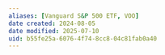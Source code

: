 ```yaml
---
aliases: [Vanguard S&P 500 ETF, VOO]
date created: 2024-08-05
date modified: 2025-07-10
uid: b55fe25a-6076-4f74-8cc8-04c81fab0a40
---
```

